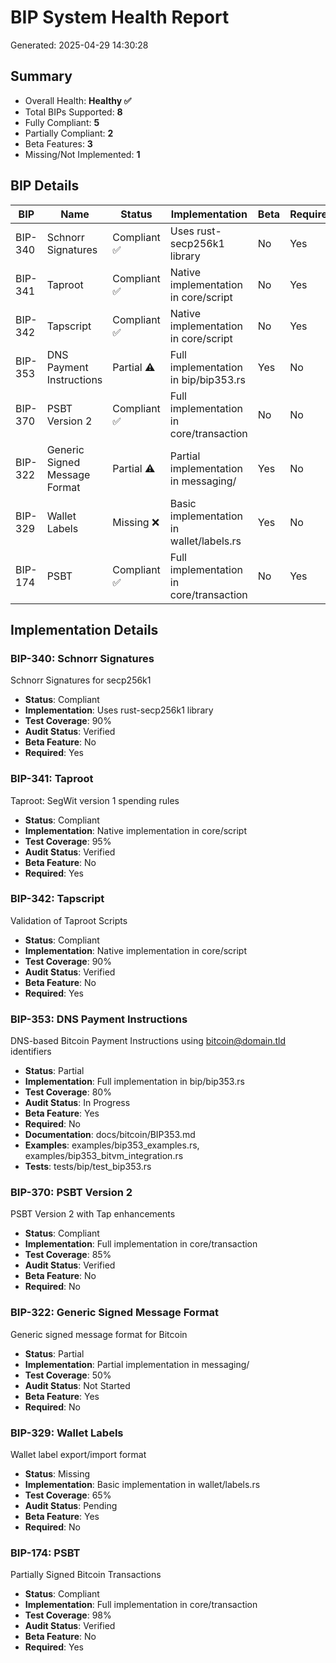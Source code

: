 # BIP System Health Report

Generated: 2025-04-29 14:30:28

## Summary

- Overall Health: **Healthy ✅**
- Total BIPs Supported: **8**
- Fully Compliant: **5**
- Partially Compliant: **2**
- Beta Features: **3**
- Missing/Not Implemented: **1**

## BIP Details

| BIP | Name | Status | Implementation | Beta | Required |
|-----|------|--------|----------------|------|----------|
| BIP-340 | Schnorr Signatures | Compliant ✅ | Uses rust-secp256k1 library | No | Yes |
| BIP-341 | Taproot | Compliant ✅ | Native implementation in core/script | No | Yes |
| BIP-342 | Tapscript | Compliant ✅ | Native implementation in core/script | No | Yes |
| BIP-353 | DNS Payment Instructions | Partial ⚠️ | Full implementation in bip/bip353.rs | Yes | No |
| BIP-370 | PSBT Version 2 | Compliant ✅ | Full implementation in core/transaction | No | No |
| BIP-322 | Generic Signed Message Format | Partial ⚠️ | Partial implementation in messaging/ | Yes | No |
| BIP-329 | Wallet Labels | Missing ❌ | Basic implementation in wallet/labels.rs | Yes | No |
| BIP-174 | PSBT | Compliant ✅ | Full implementation in core/transaction | No | Yes |

## Implementation Details

### BIP-340: Schnorr Signatures

Schnorr Signatures for secp256k1

- **Status**: Compliant
- **Implementation**: Uses rust-secp256k1 library
- **Test Coverage**: 90%
- **Audit Status**: Verified
- **Beta Feature**: No
- **Required**: Yes

### BIP-341: Taproot

Taproot: SegWit version 1 spending rules

- **Status**: Compliant
- **Implementation**: Native implementation in core/script
- **Test Coverage**: 95%
- **Audit Status**: Verified
- **Beta Feature**: No
- **Required**: Yes

### BIP-342: Tapscript

Validation of Taproot Scripts

- **Status**: Compliant
- **Implementation**: Native implementation in core/script
- **Test Coverage**: 90%
- **Audit Status**: Verified
- **Beta Feature**: No
- **Required**: Yes

### BIP-353: DNS Payment Instructions

DNS-based Bitcoin Payment Instructions using bitcoin@domain.tld identifiers

- **Status**: Partial
- **Implementation**: Full implementation in bip/bip353.rs
- **Test Coverage**: 80%
- **Audit Status**: In Progress
- **Beta Feature**: Yes
- **Required**: No
- **Documentation**: docs/bitcoin/BIP353.md
- **Examples**: examples/bip353_examples.rs, examples/bip353_bitvm_integration.rs
- **Tests**: tests/bip/test_bip353.rs

### BIP-370: PSBT Version 2

PSBT Version 2 with Tap enhancements

- **Status**: Compliant
- **Implementation**: Full implementation in core/transaction
- **Test Coverage**: 85%
- **Audit Status**: Verified
- **Beta Feature**: No
- **Required**: No

### BIP-322: Generic Signed Message Format

Generic signed message format for Bitcoin

- **Status**: Partial
- **Implementation**: Partial implementation in messaging/
- **Test Coverage**: 50%
- **Audit Status**: Not Started
- **Beta Feature**: Yes
- **Required**: No

### BIP-329: Wallet Labels

Wallet label export/import format

- **Status**: Missing
- **Implementation**: Basic implementation in wallet/labels.rs
- **Test Coverage**: 65%
- **Audit Status**: Pending
- **Beta Feature**: Yes
- **Required**: No

### BIP-174: PSBT

Partially Signed Bitcoin Transactions

- **Status**: Compliant
- **Implementation**: Full implementation in core/transaction
- **Test Coverage**: 98%
- **Audit Status**: Verified
- **Beta Feature**: No
- **Required**: Yes
